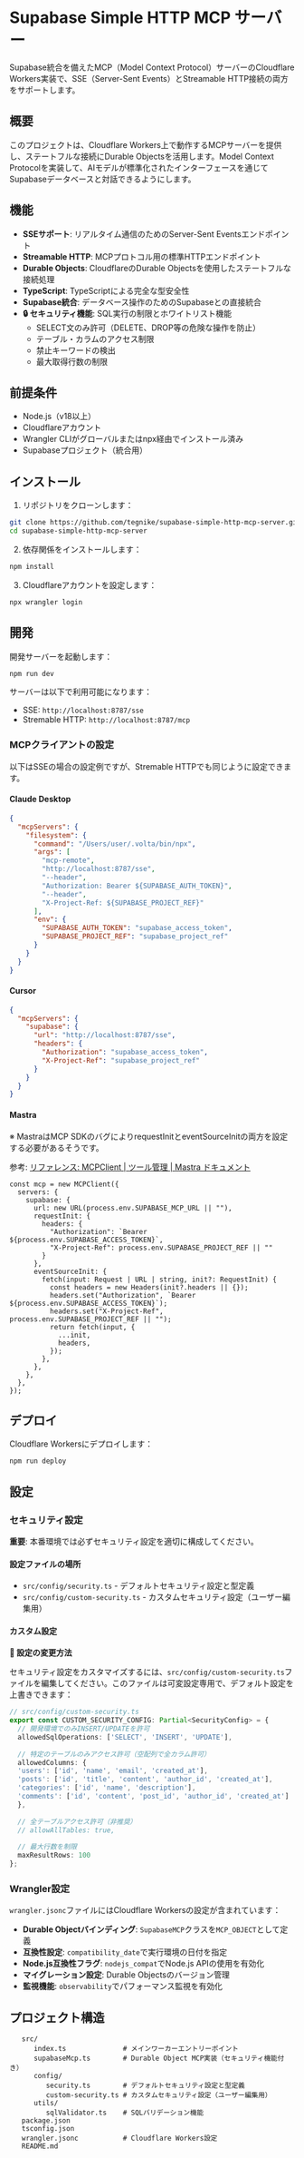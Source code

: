 # Supabase Simple HTTP MCP サーバー

Supabase統合を備えたMCP（Model Context Protocol）サーバーのCloudflare Workers実装で、SSE（Server-Sent Events）とStreamable HTTP接続の両方をサポートします。

## 概要

このプロジェクトは、Cloudflare Workers上で動作するMCPサーバーを提供し、ステートフルな接続にDurable Objectsを活用します。Model Context Protocolを実装して、AIモデルが標準化されたインターフェースを通じてSupabaseデータベースと対話できるようにします。

## 機能

- **SSEサポート**: リアルタイム通信のためのServer-Sent Eventsエンドポイント
- **Streamable HTTP**: MCPプロトコル用の標準HTTPエンドポイント
- **Durable Objects**: CloudflareのDurable Objectsを使用したステートフルな接続処理
- **TypeScript**: TypeScriptによる完全な型安全性
- **Supabase統合**: データベース操作のためのSupabaseとの直接統合
- **🔒 セキュリティ機能**: SQL実行の制限とホワイトリスト機能
  - SELECT文のみ許可（DELETE、DROP等の危険な操作を防止）
  - テーブル・カラムのアクセス制限
  - 禁止キーワードの検出
  - 最大取得行数の制限

## 前提条件

- Node.js（v18以上）
- Cloudflareアカウント
- Wrangler CLIがグローバルまたはnpx経由でインストール済み
- Supabaseプロジェクト（統合用）

## インストール

1. リポジトリをクローンします：
```bash
git clone https://github.com/tegnike/supabase-simple-http-mcp-server.git
cd supabase-simple-http-mcp-server
```

2. 依存関係をインストールします：
```bash
npm install
```

3. Cloudflareアカウントを設定します：
```bash
npx wrangler login
```

## 開発

開発サーバーを起動します：
```bash
npm run dev
```

サーバーは以下で利用可能になります：
- SSE: `http://localhost:8787/sse`
- Stremable HTTP: `http://localhost:8787/mcp`

### MCPクライアントの設定

以下はSSEの場合の設定例ですが、Stremable HTTPでも同じように設定できます。

#### Claude Desktop

```json
{
  "mcpServers": {
    "filesystem": {
      "command": "/Users/user/.volta/bin/npx",
      "args": [
        "mcp-remote",
        "http://localhost:8787/sse",
        "--header",
        "Authorization: Bearer ${SUPABASE_AUTH_TOKEN}",
        "--header",
        "X-Project-Ref: ${SUPABASE_PROJECT_REF}"
      ],
      "env": {
        "SUPABASE_AUTH_TOKEN": "supabase_access_token",
        "SUPABASE_PROJECT_REF": "supabase_project_ref"
      }
    }
  }
}
```

#### Cursor

```json
{
  "mcpServers": {
    "supabase": {
      "url": "http://localhost:8787/sse",
      "headers": {
        "Authorization": "supabase_access_token",
        "X-Project-Ref": "supabase_project_ref"
      }
    }
  }
}
```

#### Mastra

※ MastraはMCP SDKのバグによりrequestInitとeventSourceInitの両方を設定する必要があるそうです。

参考: [リファレンス: MCPClient | ツール管理 | Mastra ドキュメント](https://mastra.ai/ja/reference/tools/mcp-client#sse%E3%83%AA%E3%82%AF%E3%82%A8%E3%82%B9%E3%83%88%E3%83%98%E3%83%83%E3%83%80%E3%83%BC%E3%81%AE%E4%BD%BF%E7%94%A8)

```
const mcp = new MCPClient({
  servers: {
    supabase: {
      url: new URL(process.env.SUPABASE_MCP_URL || ""),
      requestInit: {
        headers: {
          "Authorization": `Bearer ${process.env.SUPABASE_ACCESS_TOKEN}`,
          "X-Project-Ref": process.env.SUPABASE_PROJECT_REF || ""
        }
      },
      eventSourceInit: {
        fetch(input: Request | URL | string, init?: RequestInit) {
          const headers = new Headers(init?.headers || {});
          headers.set("Authorization", `Bearer ${process.env.SUPABASE_ACCESS_TOKEN}`);
          headers.set("X-Project-Ref", process.env.SUPABASE_PROJECT_REF || "");
          return fetch(input, {
            ...init,
            headers,
          });
        },
      },
    },
  },
});
```


## デプロイ

Cloudflare Workersにデプロイします：
```bash
npm run deploy
```

## 設定

### セキュリティ設定

**重要**: 本番環境では必ずセキュリティ設定を適切に構成してください。

#### 設定ファイルの場所
- `src/config/security.ts` - デフォルトセキュリティ設定と型定義
- `src/config/custom-security.ts` - カスタムセキュリティ設定（ユーザー編集用）

#### カスタム設定

**🔧 設定の変更方法**

セキュリティ設定をカスタマイズするには、`src/config/custom-security.ts`ファイルを編集してください。このファイルは可変設定専用で、デフォルト設定を上書きできます：

```typescript
// src/config/custom-security.ts
export const CUSTOM_SECURITY_CONFIG: Partial<SecurityConfig> = {
  // 開発環境でのみINSERT/UPDATEを許可
  allowedSqlOperations: ['SELECT', 'INSERT', 'UPDATE'],
  
  // 特定のテーブルのみアクセス許可（空配列で全カラム許可）
  allowedColumns: { 
  'users': ['id', 'name', 'email', 'created_at'],
  'posts': ['id', 'title', 'content', 'author_id', 'created_at'],
  'categories': ['id', 'name', 'description'],
  'comments': ['id', 'content', 'post_id', 'author_id', 'created_at']
  },
  
  // 全テーブルアクセス許可（非推奨）
  // allowAllTables: true,
  
  // 最大行数を制限
  maxResultRows: 100
};
```

### Wrangler設定

`wrangler.jsonc`ファイルにはCloudflare Workersの設定が含まれています：
- **Durable Objectバインディング**: `SupabaseMCP`クラスを`MCP_OBJECT`として定義
- **互換性設定**: `compatibility_date`で実行環境の日付を指定
- **Node.js互換性フラグ**: `nodejs_compat`でNode.js APIの使用を有効化
- **マイグレーション設定**: Durable Objectsのバージョン管理
- **監視機能**: `observability`でパフォーマンス監視を有効化

## プロジェクト構造

```
   src/
      index.ts              # メインワーカーエントリーポイント
      supabaseMcp.ts        # Durable Object MCP実装（セキュリティ機能付き）
      config/
         security.ts        # デフォルトセキュリティ設定と型定義
         custom-security.ts # カスタムセキュリティ設定（ユーザー編集用）
      utils/
         sqlValidator.ts    # SQLバリデーション機能
   package.json
   tsconfig.json
   wrangler.jsonc           # Cloudflare Workers設定
   README.md
```
